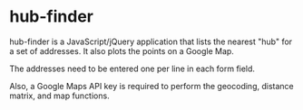 # hub-finder
hub-finder is a JavaScript/jQuery application that lists the nearest "hub" for a set of addresses.  It also plots the points on a Google Map.

The addresses need to be entered one per line in each form field.

Also, a Google Maps API key is required to perform the geocoding, distance matrix, and map functions.
